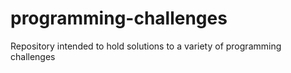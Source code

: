# programming-challenges
Repository intended to hold solutions to a variety of programming challenges
